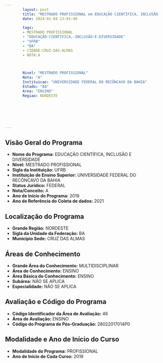 ```yaml
---
        layout: post
        title: "MESTRADO PROFISSIONAL em EDUCAÇÃO CIENTÍFICA, INCLUSÃO E DIVERSIDADE na UFRB  "
        date: 2024-01-04 13:01:49
     
        tags:
        - MESTRADO PROFISSIONAL
        - "EDUCAÇÃO-CIENTÍFICA,-INCLUSÃO-E-DIVERSIDADE"
        - "UFRB"
        - "BA"
        - CIDADE:CRUZ-DAS-ALMAS
        - NOTA:A
        
       

        Nivel: "MESTRADO PROFISSIONAL"
        Nota: "A"
        Instituicao: "UNIVERSIDADE FEDERAL DO RECÔNCAVO DA BAHIA"
        Estado: "BA"
        Area: "ENSINO"
        Regiao: NORDESTE
        
        
        
        
        
        
---
```

## Visão Geral do Programa
- **Nome do Programa:** EDUCAÇÃO CIENTÍFICA, INCLUSÃO E DIVERSIDADE
- **Nível:** MESTRADO PROFISSIONAL
- **Sigla da Instituição:** UFRB
- **Instituição de Ensino Superior:** UNIVERSIDADE FEDERAL DO RECÔNCAVO DA BAHIA
- **Status Jurídico:** FEDERAL
- **Nota/Conceito:** A
- **Ano de Início do Programa:** 2019
- **Ano de Referência do Coleta de dados:** 2021

## Localização do Programa
- **Grande Região:** NORDESTE
- **Sigla da Unidade da Federação:** BA
- **Município Sede:** CRUZ DAS ALMAS

## Áreas de Conhecimento
- **Grande Área do Conhecimento:** MULTIDISCIPLINAR
- **Área de Conhecimento:** ENSINO
- **Área Básica do Conhecimento:** ENSINO
- **Subárea:** NÃO SE APLICA
- **Especialidade:** NÃO SE APLICA

## Avaliação e Código do Programa
- **Código Identificador da Área de Avaliação:** 46
- **Área de Avaliação:** ENSINO
- **Código do Programa de Pós-Graduação:** 28022017014P0


## Modalidade e Ano de Início do Curso
- **Modalidade do Programa:** PROFISSIONAL
- **Ano de Início de Cada Curso:** 2019
